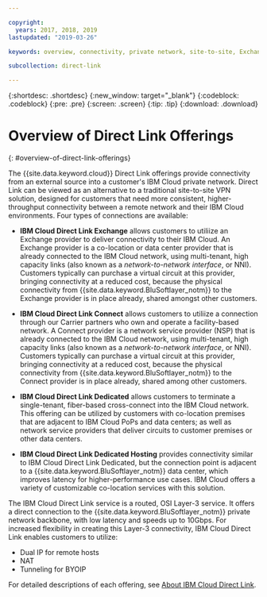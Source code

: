 ```yaml
---

copyright:
  years: 2017, 2018, 2019
lastupdated: "2019-03-26"

keywords: overview, connectivity, private network, site-to-site, Exchange, Connect, Dedicated, Hosting, OSI, Layer-3, partners, NNI, latency, backbone

subcollection: direct-link

---
```


{:shortdesc: .shortdesc}
{:new_window: target="_blank"}
{:codeblock: .codeblock}
{:pre: .pre}
{:screen: .screen}
{:tip: .tip}
{:download: .download}

# Overview of Direct Link Offerings
{: #overview-of-direct-link-offerings}

The {{site.data.keyword.cloud}} Direct Link offerings provide connectivity from an external source into a customer's IBM Cloud private network. Direct Link can be viewed as an alternative to a traditional site-to-site VPN solution, designed for customers that need more consistent, higher-throughput connectivity between a remote network and their IBM Cloud environments. Four types of connections are available:
 
 * **IBM Cloud Direct Link Exchange** allows customers to utiliize an Exchange provider to deliver connectivity to their IBM Cloud. An Exchange provider is a co-location or data center provider that is already connected to the IBM Cloud network, using multi-tenant, high capacity links (also known as a _network-to-network interface_, or NNI). Customers typically can purchase a virtual circuit at this provider, bringing connectivity at a reduced cost, because the physical connectivity from {{site.data.keyword.BluSoftlayer_notm}} to the Exchange provider is in place already, shared amongst other customers.
 
 * **IBM Cloud Direct Link Connect** allows customers to utiliize a connection through our Carrier partners who own and operate a facility-based network. A Connect provider is a network service provider (NSP) that is already connected to the IBM Cloud network, using multi-tenant, high capacity links (also known as a _network-to-network interface_, or NNI). Customers typically can purchase a virtual circuit at this provider, bringing connectivity at a reduced cost, because the physical connectivity from {{site.data.keyword.BluSoftlayer_notm}} to the Connect provider is in place already, shared among other customers.
 
 * **IBM Cloud Direct Link Dedicated** allows customers to terminate a single-tenant, fiber-based cross-connect into the IBM Cloud network. This offering can be utilized by customers with co-location premises that are adjacent to IBM Cloud PoPs and data centers; as well as network service providers that deliver circuits to customer premises or other data centers.
 
 * **IBM Cloud Direct Link Dedicated Hosting** provides connectivity similar to IBM Cloud Direct Link Dedicated, but the connection point is adjacent to a {{site.data.keyword.BluSoftlayer_notm}} data center, which improves latency for higher-performance use cases. IBM Cloud offers a variety of customizable co-location services with this solution.
  
The IBM Cloud Direct Link service is a routed, OSI Layer-3 service. It offers a direct connection to the {{site.data.keyword.BluSoftlayer_notm}} private network backbone, with low latency and speeds up to 10Gbps.
For increased flexibility in creating this Layer-3 connectivity, IBM Cloud Direct Link enables customers to utilize:
 * Dual IP for remote hosts
 * NAT
 * Tunneling for BYOIP
 
 For detailed descriptions of each offering, see [About IBM Cloud Direct Link](/docs/infrastructure/direct-link?topic=direct-link-about-ibm-cloud-direct-link).
